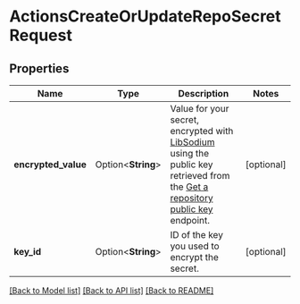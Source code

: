 # ActionsCreateOrUpdateRepoSecretRequest

## Properties

Name | Type | Description | Notes
------------ | ------------- | ------------- | -------------
**encrypted_value** | Option<**String**> | Value for your secret, encrypted with [LibSodium](https://libsodium.gitbook.io/doc/bindings_for_other_languages) using the public key retrieved from the [Get a repository public key](https://docs.github.com/rest/actions/secrets#get-a-repository-public-key) endpoint. | [optional]
**key_id** | Option<**String**> | ID of the key you used to encrypt the secret. | [optional]

[[Back to Model list]](../README.md#documentation-for-models) [[Back to API list]](../README.md#documentation-for-api-endpoints) [[Back to README]](../README.md)


